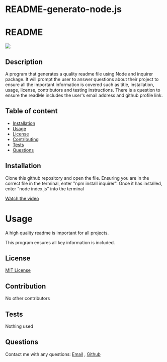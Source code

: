 # README-generato-node.js
# README
  <img src="https://img.shields.io/badge/LICENSE-MIT-blue.svg"> 


 ## Description
  
  A program that generates a quality readme file using Node and inquirer package.
   It will prompt the user to answer questions about their project to ensure all 
   the important information is covered such as title, installation, usage, license, 
   contributors and testing instructions.
    There is a question to ensure the readMe includes the user's email address and github profile link.

 ## Table of content
  

  * [Installation](#installation)
  * [Usage](#usage)
  * [License](#license)
  * [Contributing](#contributing)
  * [Tests](#tests)
  * [Questions](#questions)

 ## Installation 


Clone this github repository and open the file. Ensuring you are in the correct file in the terminal, enter "npm install inquirer". Once it has installed, enter "node index.js" into the terminal

[Watch the video](https://drive.google.com/file/d/1moQADB51UZu3bSI7Dh3VvmRZRfCfgyKb/view?usp=sharing)


# Usage 
A high quality readme is important for all projects. 

This program ensures all key information is included.

 ## License 

  [MIT License]()

  ## Contribution 

  No other contributors

 ## Tests
  Nothing used


  ## Questions
  Contact me with any questions: 
 [Email](mailto:sumayabile8@gmail.com) , [Github](https://github.com/SuM949)

